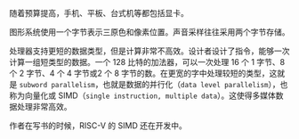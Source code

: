 随着预算提高，手机、平板、台式机等都包括显卡。

图形系统使用一个字节表示三原色和像素位置。声音采样往往采用两个字节存储。

处理器支持更短的数据类型，但是计算非常不高效。设计者设计了指令，能够一次计算一组短类型的数据。一个 128 比特的加法器，可以一次处理 16 个 1 字节、8 个 2 字节、4 个 4 字节或2 个 8 字节的数。在更宽的字中处理较短的类型，这就是 `subword parallelism`，也就是数据的并行化（`data level parallelism`），也称为向量化或 SIMD（`single instruction, multiple data`）。这使得多媒体数据处理非常高效。

作者在写书的时候，RISC-V 的 SIMD 还在开发中。
